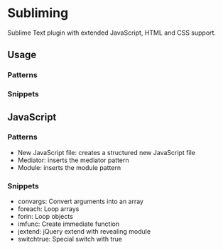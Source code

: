 # Subliming
Sublime Text plugin with extended JavaScript, HTML and CSS support.

## Usage
### Patterns
### Snippets

## JavaScript
### Patterns
* New JavaScript file: creates a structured new JavaScript file
* Mediator: inserts the mediator pattern
* Module: inserts the module pattern

### Snippets
* convargs: Convert arguments into an array
* foreach: Loop arrays
* forin: Loop objects
* imfunc: Create immediate function
* jextend: jQuery extend with revealing module
* switchtrue: Special switch with true
